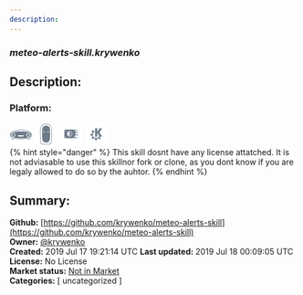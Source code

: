 ```yaml
---
description: 
---
```


### _meteo-alerts-skill.krywenko_  
## Description:  
  
  
### Platform:  
 ![Mark I](../.gitbook/assets/mark-1-icon.png)  ![Mark II](../.gitbook/assets/mark-2-icon.png)  ![Picroft](../.gitbook/assets/picroft-icon.png)  ![plasmoid](../.gitbook/assets/kde.png)   
{% hint style="danger" %}
This skill dosnt have any license attatched. It is not adviasable to use this skillnor fork or clone, as you dont know if you are legaly allowed to do so by the auhtor.
{% endhint %}
  
## Summary:  
**Github:** [https://github.com/krywenko/meteo-alerts-skill](https://github.com/krywenko/meteo-alerts-skill)  
**Owner:** [@krywenko](https://github.com/krywenko)  
**Created:** 2019 Jul 17 19:21:14 UTC  **Last updated:** 2019 Jul 18 00:09:05 UTC  
**License:** No License  
**Market status:** [Not in Market](https://market.mycroft.ai/skill/)  
**Categories:** [ uncategorized ]   
